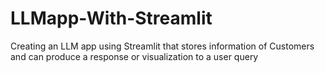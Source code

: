 # LLMapp-With-Streamlit
Creating an LLM app using Streamlit that stores information of Customers and can produce a response or visualization to a user query

